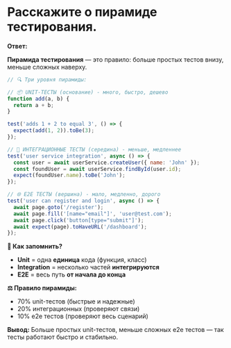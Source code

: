 # Расскажите о пирамиде тестирования.

**Ответ:**

**Пирамида тестирования** — это правило: больше простых тестов внизу, меньше сложных наверху.

```javascript
// 🔍 Три уровня пирамиды:

// 📦 UNIT-ТЕСТЫ (основание) - много, быстро, дешево
function add(a, b) {
  return a + b;
}

test('adds 1 + 2 to equal 3', () => {
  expect(add(1, 2)).toBe(3);
});

// 🔗 ИНТЕГРАЦИОННЫЕ ТЕСТЫ (середина) - меньше, медленнее
test('user service integration', async () => {
  const user = await userService.createUser({ name: 'John' });
  const foundUser = await userService.findById(user.id);
  expect(foundUser.name).toBe('John');
});

// 🌐 E2E ТЕСТЫ (вершина) - мало, медленно, дорого
test('user can register and login', async () => {
  await page.goto('/register');
  await page.fill('[name="email"]', 'user@test.com');
  await page.click('button[type="submit"]');
  await expect(page).toHaveURL('/dashboard');
});
```

**🧠 Как запомнить?**
- **Unit** = одна **единица** кода (функция, класс)
- **Integration** = несколько частей **интегрируются** 
- **E2E** = весь путь **от начала до конца**

**⚖️ Правило пирамиды:**
- 70% unit-тестов (быстрые и надежные)
- 20% интеграционных (проверяют связи)
- 10% e2e тестов (проверяют весь сценарий)

**Вывод:**
Больше простых unit-тестов, меньше сложных e2e тестов — так тесты работают быстро и стабильно.